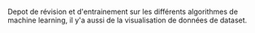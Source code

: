 Depot de révision et d'entrainement sur les différents algorithmes de machine learning, il y'a aussi de la visualisation de données de dataset.